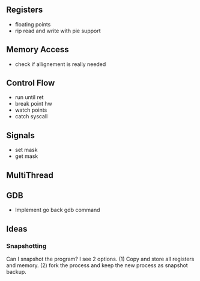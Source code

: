 ## Registers
- floating points
- rip read and write with pie support
## Memory Access
- check if allignement is really needed
## Control Flow
- run until ret
- break point hw
- watch points
- catch syscall
## Signals
- set mask
- get mask
## MultiThread

## GDB
- Implement go back gdb command
## Ideas
### Snapshotting
 Can I snapshot the program? 
 I see 2 options. (1) Copy and store all registers and memory. (2) fork the process and keep the new process as snapshot backup.
